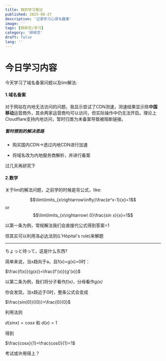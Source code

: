 ```yaml
---
title: 我的学习笔记
published: 2025-08-27
description: '记录学习心得与趣事'
image: ''
tags: [碎碎念/学习]
category: '碎碎念'
draft: false 
lang: ''
---
```


# 今日学习内容

今天学习了域名备案问题以及lim解法:

#### 1.域名备案

对于网站在内地无法访问的问题，我显示尝试了CDN测速，测速结果显示除**中国移动**运营商外，其余两家运营商均可以访问，但实际操作中仍无法开启。理论上Cloudflare支持内地访问，暂时归类为未备案导致被阻断链接。

##### 暂时想到的解决思路

- 购买国内CDN->透过内地CDN进行加速

- 将域名改为内地服务商解析，并进行备案

过几天再研究下

#### 2.数学

关于lim的解法问题，之前学的时候是背公式，like:

$$\lim\limits_{x\rightarrow\infty}\frac{e^x-1}{x}=1$$ or $$\lim\limits_{x\rightarrow\ 0}\frac{sin x}{x}=1$$

以第一条为例，常规解法我们会直接代公式得到答案=1

但其实可以利用洛必达法则(L'Hôpital's rule)来解题

---

ちょっと待って，这是什么东西?

简单来说，当x趋向于a，且f(x)=g(x)=0时：

$\frac{f(x)}{g(x)}=\frac{f'(x)}{g'(x)}$

以第二条为例，我们将分子看作*f(x)*，分母看作*g(x)*

你会发现，当x趋近于0时，整条公式会变成

$\frac{sin(0)}{(0)}=\frac{0}{0}$

利用法则

$d(sin x)=cosx$   和 $d(x)=1$

得到

$\frac{cosx}{1}=\frac{cos0}{1}=1$

考试或许用得上？
